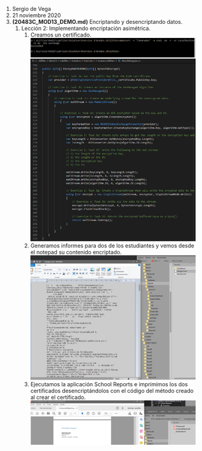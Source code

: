 1. Sergio de Vega
2. 21 noviembre 2020
3. **(20483C_MOD13_DEMO.md)** Encriptando y desencriptando datos. 
   1. Lección 2: Implementando encriptación asimétrica.
      1. Creamos un certificado.
      ![C1](images/C1.PNG)
      ![C2](images/C2.PNG)
      2. Generamos informes para dos de los estudiantes y vemos desde el notepad su contenido encriptado.
      ![C3](images/C3.PNG)
      3. Ejecutamos la aplicación School Reports e imprimimos los dos certificados desencriptándolos con el código del método creado al crear el certificado.
      ![C4](images/C4.PNG)

      